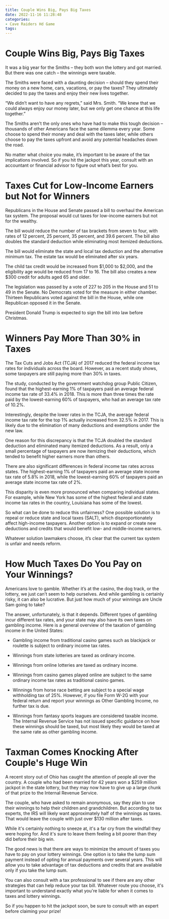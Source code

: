 ```yaml
---
title: Couple Wins Big, Pays Big Taxes
date: 2022-11-16 11:28:48
categories:
- Cave Raiders Hd Game
tags:
---
```



#  Couple Wins Big, Pays Big Taxes

It was a big year for the Smiths – they both won the lottery and got married. But there was one catch – the winnings were taxable.

The Smiths were faced with a daunting decision – should they spend their money on a new home, cars, vacations, or pay the taxes? They ultimately decided to pay the taxes and enjoy their new lives together.

“We didn’t want to have any regrets,” said Mrs. Smith. “We knew that we could always enjoy our money later, but we only get one chance at this life together.”

The Smiths aren’t the only ones who have had to make this tough decision – thousands of other Americans face the same dilemma every year. Some choose to spend their money and deal with the taxes later, while others choose to pay the taxes upfront and avoid any potential headaches down the road.

No matter what choice you make, it’s important to be aware of the tax implications involved. So if you hit the jackpot this year, consult with an accountant or financial advisor to figure out what’s best for you.

#  Taxes Cut for Low-Income Earners but Not for Winners

Republicans in the House and Senate passed a bill to overhaul the American tax system. The proposal would cut taxes for low-income earners but not for the wealthy.

The bill would reduce the number of tax brackets from seven to four, with rates of 12 percent, 25 percent, 35 percent, and 39.6 percent. The bill also doubles the standard deduction while eliminating most itemized deductions.

The bill would eliminate the state and local tax deduction and the alternative minimum tax. The estate tax would be eliminated after six years.

The child tax credit would be increased from $1,000 to $2,000, and the eligibility age would be reduced from 17 to 16. The bill also creates a new $300 credit for adults aged 65 and older.

The legislation was passed by a vote of 227 to 205 in the House and 51 to 49 in the Senate. No Democrats voted for the measure in either chamber. Thirteen Republicans voted against the bill in the House, while one Republican opposed it in the Senate.

President Donald Trump is expected to sign the bill into law before Christmas.

#  Winners Pay More Than 30% in Taxes

The Tax Cuts and Jobs Act (TCJA) of 2017 reduced the federal income tax rates for individuals across the board. However, as a recent study shows, some taxpayers are still paying more than 30% in taxes.

The study, conducted by the government watchdog group Public Citizen, found that the highest-earning 1% of taxpayers paid an average federal income tax rate of 33.4% in 2018. This is more than three times the rate paid by the lowest-earning 60% of taxpayers, who had an average tax rate of 10.2%.

Interestingly, despite the lower rates in the TCJA, the average federal income tax rate for the top 1% actually increased from 32.5% in 2017. This is likely due to the elimination of many deductions and exemptions under the new law.

One reason for this discrepancy is that the TCJA doubled the standard deduction and eliminated many itemized deductions. As a result, only a small percentage of taxpayers are now itemizing their deductions, which tended to benefit higher earners more than others.

There are also significant differences in federal income tax rates across states. The highest-earning 1% of taxpayers paid an average state income tax rate of 5.8% in 2018, while the lowest-earning 60% of taxpayers paid an average state income tax rate of 2%.

This disparity is even more pronounced when comparing individual states. For example, while New York has some of the highest federal and state income tax rates in the country, Louisiana has some of the lowest.

So what can be done to reduce this unfairness? One possible solution is to repeal or reduce state and local taxes (SALT), which disproportionately affect high-income taxpayers. Another option is to expand or create new deductions and credits that would benefit low- and middle-income earners.

Whatever solution lawmakers choose, it’s clear that the current tax system is unfair and needs reform.

#  How Much Taxes Do You Pay on Your Winnings?

Americans love to gamble. Whether it’s at the casino, the dog track, or the lottery, we just can’t seem to help ourselves. And while gambling is certainly risky, it can also be lucrative. But just how much of your winnings are Uncle Sam going to take?

The answer, unfortunately, is that it depends. Different types of gambling incur different tax rates, and your state may also have its own taxes on gambling income. Here is a general overview of the taxation of gambling income in the United States:

* Gambling income from traditional casino games such as blackjack or roulette is subject to ordinary income tax rates.

* Winnings from state lotteries are taxed as ordinary income.

* Winnings from online lotteries are taxed as ordinary income.

* Winnings from casino games played online are subject to the same ordinary income tax rates as traditional casino games.

* Winnings from horse race betting are subject to a special wage withholding tax of 25%. However, if you file Form W-2G with your federal return and report your winnings as Other Gambling Income, no further tax is due.

* Winnings from fantasy sports leagues are considered taxable income. The Internal Revenue Service has not issued specific guidance on how these winnings should be taxed, but most likely they would be taxed at the same rate as other gambling income.

#  Taxman Comes Knocking After Couple's Huge Win

A recent story out of Ohio has caught the attention of people all over the country. A couple who had been married for 42 years won a $259 million jackpot in the state lottery, but they may now have to give up a large chunk of that prize to the Internal Revenue Service.

The couple, who have asked to remain anonymous, say they plan to use their winnings to help their children and grandchildren. But according to tax experts, the IRS will likely want approximately half of the winnings as taxes. That would leave the couple with just over $130 million after taxes.

While it's certainly nothing to sneeze at, it's a far cry from the windfall they were hoping for. And it's sure to leave them feeling a bit poorer than they did before their big win.

The good news is that there are ways to minimize the amount of taxes you have to pay on your lottery winnings. One option is to take the lump sum payment instead of opting for annual payments over several years. This will allow you to take advantage of tax deductions and credits that are available only if you take the lump sum.

You can also consult with a tax professional to see if there are any other strategies that can help reduce your tax bill. Whatever route you choose, it's important to understand exactly what you're liable for when it comes to taxes and lottery winnings.

So if you happen to hit the jackpot soon, be sure to consult with an expert before claiming your prize!
